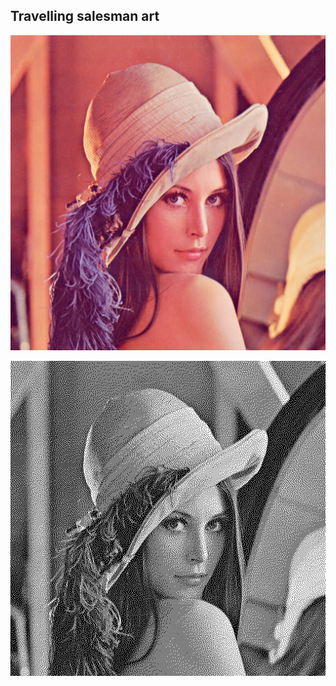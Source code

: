 Travelling salesman art
-----------------------

![alt tag](https://raw.githubusercontent.com/phil8192/tsp-art/master/lenna.png)

![alt tag](https://raw.githubusercontent.com/phil8192/tsp-art/master/lenna-out.png)

